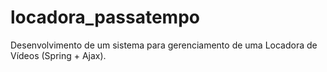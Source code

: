 # locadora_passatempo
Desenvolvimento de um sistema para gerenciamento de uma Locadora de Vídeos (Spring + Ajax).
